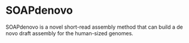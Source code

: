 SOAPdenovo
==========

SOAPdenovo is a novel short-read assembly method that can build a de novo draft assembly for the human-sized genomes.



